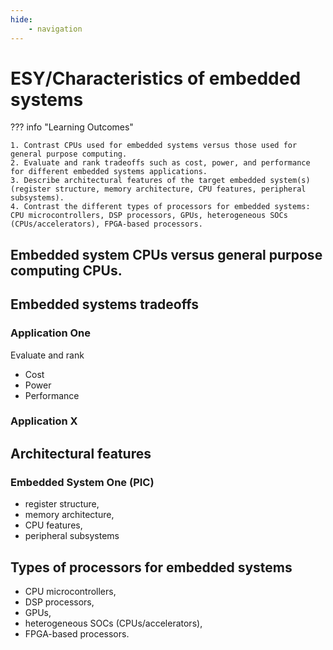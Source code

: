 ```yaml
---
hide:
    - navigation
---
```

# ESY/Characteristics of embedded systems

??? info "Learning Outcomes"

    1. Contrast CPUs used for embedded systems versus those used for general purpose computing.
    2. Evaluate and rank tradeoffs such as cost, power, and performance for different embedded systems applications.
    3. Describe architectural features of the target embedded system(s) (register structure, memory architecture, CPU features, peripheral subsystems). 
    4. Contrast the different types of processors for embedded systems: CPU microcontrollers, DSP processors, GPUs, heterogeneous SOCs (CPUs/accelerators), FPGA-based processors.

## Embedded system CPUs versus general purpose computing CPUs.

## Embedded systems tradeoffs

### Application One

Evaluate and rank 

- Cost
- Power
- Performance 

### Application X

## Architectural features

### Embedded System One (PIC)

- register structure, 
- memory architecture, 
- CPU features, 
- peripheral subsystems

## Types of processors for embedded systems

- CPU microcontrollers, 
- DSP processors, 
- GPUs, 
- heterogeneous SOCs (CPUs/accelerators), 
- FPGA-based processors.